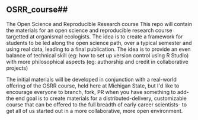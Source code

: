 ## OSRR_course##
The Open Science and Reproducible Research course
This repo will contain the materials for an open science and reproducible research course targetted at organismal ecologists. The idea is to create a framework for students to be led along the open science path, over a typical semester and using real data, leading to a final publication. The idea is to provide an even balance of technical skill (eg: how to set up version control using R Studio) with more philosophical aspects (eg: authorship and credit in collaborative projects)

The initial materials will be developed in conjunction with a real-world offering of the OSRR course, held here at Michigan State, but I'd like to encourage everyone to branch, fork, PR when you have something to add- the end goal is to create materials for a distributed-delivery, customizable course that can be offered to the full breadth of early career scientists- to get all of us started out in a more collaborative, more open environment.
